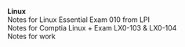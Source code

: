 <b>Linux</b><br>
Notes for Linux Essential Exam 010 from LPI<br>
Notes for Comptia Linux + Exam LX0-103 & LX0-104<br>
Notes for work<br>
